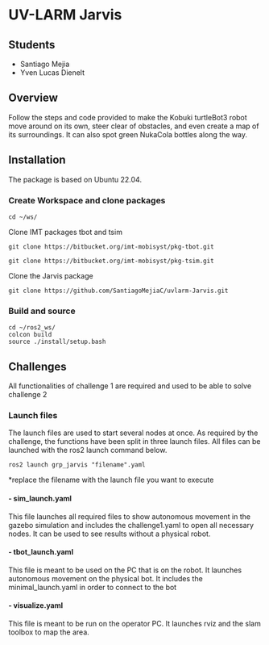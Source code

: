 # UV-LARM Jarvis

## Students

- Santiago Mejia
- Yven Lucas Dienelt

## Overview
Follow the steps and code provided to make the Kobuki turtleBot3 robot move around on its own, steer clear of obstacles, and even create a map of its surroundings. It can also spot green NukaCola bottles along the way.

## Installation

The package is based on Ubuntu 22.04.

### Create Workspace and clone packages
```
cd ~/ws/
```
Clone IMT packages tbot and tsim
```
git clone https://bitbucket.org/imt-mobisyst/pkg-tbot.git
```
```
git clone https://bitbucket.org/imt-mobisyst/pkg-tsim.git
```
Clone the Jarvis package
```
git clone https://github.com/SantiagoMejiaC/uvlarm-Jarvis.git
```
### Build and source
```
cd ~/ros2_ws/
colcon build
source ./install/setup.bash
```

## Challenges
All functionalities of challenge 1 are required and used to be able to solve challenge 2

### Launch files
The launch files are used to start several nodes at once. As required by the challenge, the functions have been split in three launch files. All files can be launched with the ros2 launch command below.
```
ros2 launch grp_jarvis "filename".yaml 
```
*replace the filename with the launch file you want to execute
#### - sim_launch.yaml
This file launches all required files to show autonomous movement in the gazebo simulation and includes the challenge1.yaml to open all necessary nodes. It can be used to see results without a physical robot.
#### - tbot_launch.yaml
This file is meant to be used on the PC that is on the robot. It launches autonomous movement on the physical bot. It includes the minimal_launch.yaml in order to connect to the bot
#### - visualize.yaml 
This file is meant to be run on the operator PC. It launches rviz and the slam toolbox to map the area.








